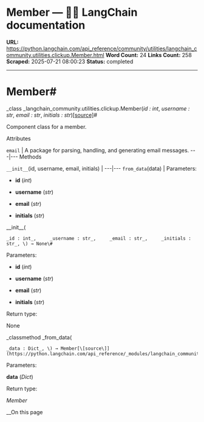 # Member — 🦜🔗 LangChain  documentation

**URL:** https://python.langchain.com/api_reference/community/utilities/langchain_community.utilities.clickup.Member.html
**Word Count:** 24
**Links Count:** 258
**Scraped:** 2025-07-21 08:00:23
**Status:** completed

---

# Member\#

_class _langchain\_community.utilities.clickup.Member\(_id : int_, _username : str_, _email : str_, _initials : str_\)[\[source\]](https://python.langchain.com/api_reference/_modules/langchain_community/utilities/clickup.html#Member)\#     

Component class for a member.

Attributes

`email` | A package for parsing, handling, and generating email messages.   ---|---      Methods

`__init__`\(id, username, email, initials\) |    ---|---   `from_data`\(data\) |       Parameters:     

  * **id** \(_int_\)

  * **username** \(_str_\)

  * **email** \(_str_\)

  * **initials** \(_str_\)

\_\_init\_\_\(

    _id : int_,     _username : str_,     _email : str_,     _initials : str_, \) → None\#     

Parameters:     

  * **id** \(_int_\)

  * **username** \(_str_\)

  * **email** \(_str_\)

  * **initials** \(_str_\)

Return type:     

None

_classmethod _from\_data\(

    _data : Dict_, \) → Member[\[source\]](https://python.langchain.com/api_reference/_modules/langchain_community/utilities/clickup.html#Member.from_data)\#     

Parameters:     

**data** \(_Dict_\)

Return type:     

_Member_

__On this page